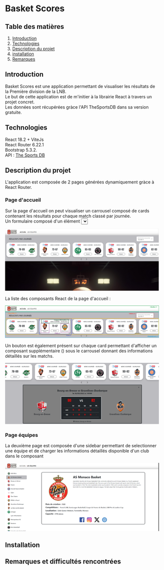# Basket Scores

## Table des matières 

1. [Introduction](#Introduction)
2. [Technologies](#Technologies)
3. [Description du projet](#Description)
5. [installation](#Installation)
6. [Remarques](#Remarques)

## Introduction

Basket Scores est une application permettant de visualiser les résultats de la Première division de la LNB.  
Le but de cette application est de m'initier à la librairie React à travers un projet concret.  
Les données sont récupérées gràce l'API TheSportsDB dans sa version gratuite.  

## Technologies 

React 18.2 + ViteJs  
React Router 6.22.1  
Bootstrap 5.3.2.  
API : [The Sports DB](https://www.thesportsdb.com/)  

## Description du projet

L'application est composée de 2 pages générées dynamiquement gràce à React Router.

### Page d'accueil

Sur la page d'accueil on peut visualiser un carrousel composé de cards contenant les résultats pour chaque match classé par journée.  
Un formulaire composé d'un élément <select> permet à l'utilisateur de sélectionner une journée à afficher. Au clique, la liste des cards est actualisé.  

![capture d'écran de l'application Basket Score, montrant le caroussel affichant les résultats des matchs par journée](./annexes/capture_ecran_accueil_carrousel.png)  

La liste des composants React de la page d'accueil :  

![Liste des composants React de la page d'accueil](/annexes/composants_react_accueil.jpg)  

Un bouton est également présent sur chaque card permettant d'afficher un composant supplémentaire (<EventDetails />) sous le carrousel donnant des informations détaillés sur les matchs.

![affichage du composant eventDetails](/annexes/affichage_composant_eventdetails.png)  

### Page équipes

La deuxième page est composée d'une sidebar permettant de selectionner une équipe et de charger les informations détaillés disponible d'un club dans le composant <Teamdetails />  

![capture d'écran de l'application Basket Score, page équipes](/annexes/capture_ecran_page_equipes.png)  

## Installation

## Remarques et difficultés rencontrées

